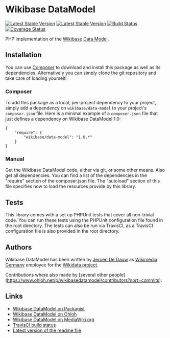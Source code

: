# Wikibase DataModel

[![Latest Stable Version](https://poser.pugx.org/wikibase/data-model/version.png)](https://packagist.org/packages/wikibase/data-model)
[![Latest Stable Version](https://poser.pugx.org/wikibase/data-model/d/total.png)](https://packagist.org/packages/wikibase/data-model)
[![Build Status](https://secure.travis-ci.org/wikimedia/mediawiki-extensions-WikibaseDataModel.png?branch=master)](http://travis-ci.org/wikimedia/mediawiki-extensions-WikibaseDataModel)
[![Coverage Status](https://coveralls.io/repos/wikimedia/mediawiki-extensions-WikibaseDataModel/badge.png?branch=master)](https://coveralls.io/r/wikimedia/mediawiki-extensions-WikibaseDataModel?branch=master)

PHP implementation of the
[Wikibase](https://www.mediawiki.org/wiki/Wikibase)
[Data Model](https://meta.wikimedia.org/wiki/Wikidata/Data_model).

## Installation

You can use [Composer](http://getcomposer.org/) to download and install
this package as well as its dependencies. Alternatively you can simply clone
the git repository and take care of loading yourself.

### Composer

To add this package as a local, per-project dependency to your project, simply add a
dependency on `wikibase/data-model` to your project's `composer.json` file.
Here is a minimal example of a `composer.json` file that just defines a dependency on
Wikibase DataModel 1.0:

    {
        "require": {
            "wikibase/data-model": "1.0.*"
        }
    }

### Manual

Get the Wikibase DataModel code, either via git, or some other means. Also get all dependencies.
You can find a list of the dependencies in the "require" section of the composer.json file.
The "autoload" section of this file specifies how to load the resources provide by this library.

## Tests

This library comes with a set up PHPUnit tests that cover all non-trivial code. You can run these
tests using the PHPUnit configuration file found in the root directory. The tests can also be run
via TravisCI, as a TravisCI configuration file is also provided in the root directory.

## Authors

Wikibase DataModel has been written by [Jeroen De Dauw](https://www.mediawiki.org/wiki/User:Jeroen_De_Dauw)
as [Wikimedia Germany](https://wikimedia.de) employee for the [Wikidata project](https://wikidata.org/).

Contributions where also made by [several other people]
(https://www.ohloh.net/p/wikibasedatamodel/contributors?sort=commits).

## Links

* [Wikibase DataModel on Packagist](https://packagist.org/packages/wikibase/data-model)
* [Wikibase DataModel on Ohloh](https://www.ohloh.net/p/wikibasedatamodel/)
* [Wikibase DataModel on MediaWiki.org](https://www.mediawiki.org/wiki/Extension:Wikibase_DataModel)
* [TravisCI build status](https://travis-ci.org/wikimedia/mediawiki-extensions-WikibaseDataModel)
* [Latest version of the readme file](https://github.com/wikimedia/mediawiki-extensions-WikibaseDataModel/blob/master/README.md)
